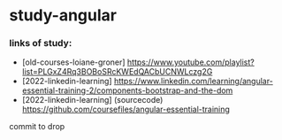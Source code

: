 # study-angular

### links of study:

- [old-courses-loiane-groner] https://www.youtube.com/playlist?list=PLGxZ4Rq3BOBoSRcKWEdQACbUCNWLczg2G
- [2022-linkedin-learning] https://www.linkedin.com/learning/angular-essential-training-2/components-bootstrap-and-the-dom
- [2022-linkedin-learning] (sourcecode) https://github.com/coursefiles/angular-essential-training

commit to drop
